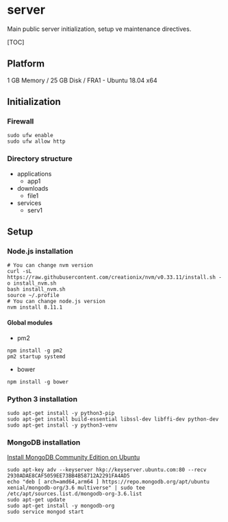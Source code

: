 # server
Main public server initialization, setup ve maintenance directives.

[TOC] 

## Platform 
1 GB Memory / 25 GB Disk / FRA1 - Ubuntu 18.04 x64

## Initialization
### Firewall
```
sudo ufw enable
sudo ufw allow http
```

### Directory structure
- applications
  - app1
- downloads
  - file1
- services
  - serv1
  
## Setup

### Node.js installation
```
# You can change nvm version
curl -sL https://raw.githubusercontent.com/creationix/nvm/v0.33.11/install.sh -o install_nvm.sh
bash install_nvm.sh
source ~/.profile
# You can change node.js version
nvm install 8.11.1
```
#### Global modules
- pm2
```
npm install -g pm2
pm2 startup systemd
```
- bower
```
npm install -g bower
```

### Python 3 installation
```
sudo apt-get install -y python3-pip
sudo apt-get install build-essential libssl-dev libffi-dev python-dev
sudo apt-get install -y python3-venv
```

### MongoDB installation
[Install MongoDB Community Edition on Ubuntu](https://docs.mongodb.com/manual/tutorial/install-mongodb-on-ubuntu)
```
sudo apt-key adv --keyserver hkp://keyserver.ubuntu.com:80 --recv 2930ADAE8CAF5059EE73BB4B58712A2291FA4AD5
echo "deb [ arch=amd64,arm64 ] https://repo.mongodb.org/apt/ubuntu xenial/mongodb-org/3.6 multiverse" | sudo tee /etc/apt/sources.list.d/mongodb-org-3.6.list
sudo apt-get update
sudo apt-get install -y mongodb-org
sudo service mongod start
```
